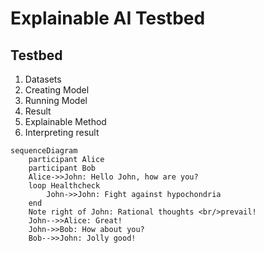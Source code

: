 # Explainable AI Testbed

## Testbed
1. Datasets
2. Creating Model
3. Running Model
4. Result
5. Explainable Method
6. Interpreting result
```mermaid
sequenceDiagram
    participant Alice
    participant Bob
    Alice->>John: Hello John, how are you?
    loop Healthcheck
        John->>John: Fight against hypochondria
    end
    Note right of John: Rational thoughts <br/>prevail!
    John-->>Alice: Great!
    John->>Bob: How about you?
    Bob-->>John: Jolly good!
```